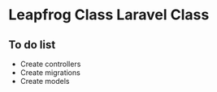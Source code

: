 # Leapfrog Class Laravel Class #

## To do list ##

* Create controllers
* Create migrations
* Create models


